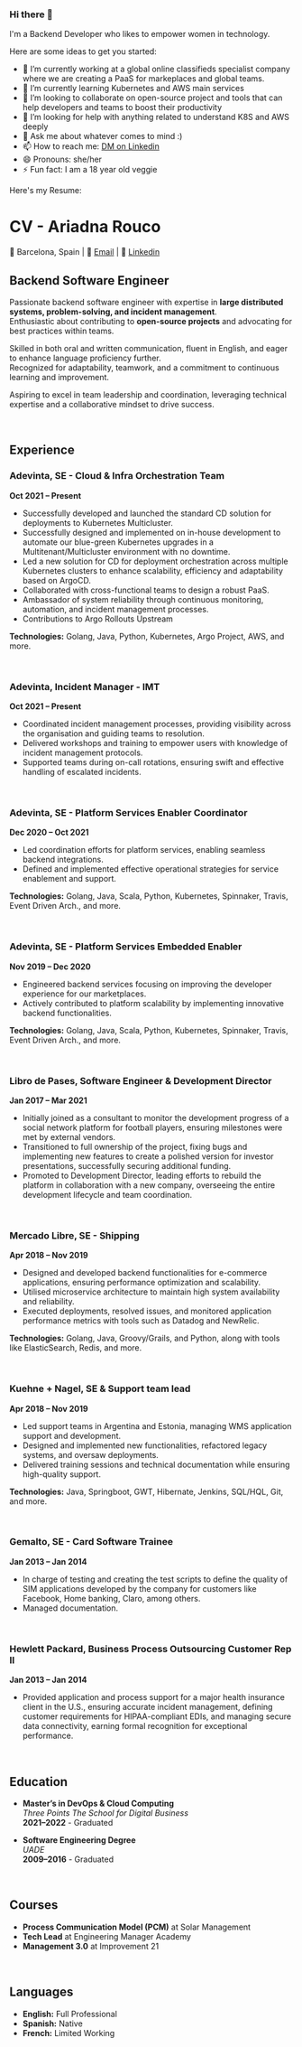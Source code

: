 ### Hi there 👋

I'm a Backend Developer who likes to empower women in technology. 


Here are some ideas to get you started:

- 🔭 I’m currently working at a global online classifieds specialist company where we are creating a PaaS for markeplaces and global teams.
- 🌱 I’m currently learning Kubernetes and AWS main services
- 👯 I’m looking to collaborate on open-source project and tools that can help developers and teams to boost their productivity
- 🤔 I’m looking for help with anything related to understand K8S and AWS deeply
- 💬 Ask me about whatever comes to mind :)
- 📫 How to reach me: [DM on Linkedin](https://www.linkedin.com/in/ariadna-rouco-9a34132b/)
- 😄 Pronouns: she/her
- ⚡ Fun fact: I am a 18 year old veggie 


Here's my Resume:

# CV - Ariadna Rouco

📍 Barcelona, Spain | 📧 [Email](mailto:ariadna.rouco@gmail.com)  | 💼 [Linkedin](https://www.linkedin.com/in/ariadna-rouco-9a34132b)

## Backend Software Engineer  

Passionate backend software engineer with expertise in **large distributed systems, problem-solving, and incident management**.  
Enthusiastic about contributing to **open-source projects** and advocating for best practices within teams.  

Skilled in both oral and written communication, fluent in English, and eager to enhance language proficiency further.  
Recognized for adaptability, teamwork, and a commitment to continuous learning and improvement.  

Aspiring to excel in team leadership and coordination, leveraging technical expertise and a collaborative mindset to drive success.  

<br>

## Experience  

### **Adevinta, SE - Cloud & Infra Orchestration Team**  
**Oct 2021 – Present**  

- Successfully developed and launched the standard CD solution for deployments to Kubernetes Multicluster.  
- Successfully designed and implemented on in-house development to automate our blue-green Kubernetes upgrades in a Multitenant/Multicluster environment with no downtime.  
- Led a new solution for CD for deployment orchestration across multiple Kubernetes clusters to enhance scalability, efficiency and adaptability based on ArgoCD.  
- Collaborated with cross-functional teams to design a robust PaaS.  
- Ambassador of system reliability through continuous monitoring, automation, and incident management processes.  
- Contributions to Argo Rollouts Upstream  

**Technologies:** Golang, Java, Python, Kubernetes, Argo Project, AWS, and more.  

<br>

### **Adevinta, Incident Manager - IMT**  
**Oct 2021 – Present**  

- Coordinated incident management processes, providing visibility across the organisation and guiding teams to resolution.  
- Delivered workshops and training to empower users with knowledge of incident management protocols.  
- Supported teams during on-call rotations, ensuring swift and effective handling of escalated incidents.  

<br>

### **Adevinta, SE - Platform Services Enabler Coordinator**  
**Dec 2020 – Oct 2021**  

- Led coordination efforts for platform services, enabling seamless backend integrations.  
- Defined and implemented effective operational strategies for service enablement and support.  

**Technologies:** Golang, Java, Scala, Python, Kubernetes, Spinnaker, Travis, Event Driven Arch., and more.  

<br>

### **Adevinta, SE - Platform Services Embedded Enabler**  
**Nov 2019 – Dec 2020**  

- Engineered backend services focusing on improving the developer experience for our marketplaces.  
- Actively contributed to platform scalability by implementing innovative backend functionalities.  

**Technologies:** Golang, Java, Scala, Python, Kubernetes, Spinnaker, Travis, Event Driven Arch., and more.  

<br>

### **Libro de Pases, Software Engineer & Development Director**  
**Jan 2017 – Mar 2021**  

- Initially joined as a consultant to monitor the development progress of a social network platform for football players, ensuring milestones were met by external vendors.  
- Transitioned to full ownership of the project, fixing bugs and implementing new features to create a polished version for investor presentations, successfully securing additional funding.  
- Promoted to Development Director, leading efforts to rebuild the platform in collaboration with a new company, overseeing the entire development lifecycle and team coordination.  

<br>

### **Mercado Libre, SE - Shipping**  
**Apr 2018 – Nov 2019**  

- Designed and developed backend functionalities for e-commerce applications, ensuring performance optimization and scalability.  
- Utilised microservice architecture to maintain high system availability and reliability.  
- Executed deployments, resolved issues, and monitored application performance metrics with tools such as Datadog and NewRelic.  

**Technologies:** Golang, Java, Groovy/Grails, and Python, along with tools like ElasticSearch, Redis, and more.  

<br>

### **Kuehne + Nagel, SE & Support team lead**  
**Apr 2018 – Nov 2019**  

- Led support teams in Argentina and Estonia, managing WMS application support and development.  
- Designed and implemented new functionalities, refactored legacy systems, and oversaw deployments.  
- Delivered training sessions and technical documentation while ensuring high-quality support.  

**Technologies:** Java, Springboot, GWT, Hibernate, Jenkins, SQL/HQL, Git, and more.  

<br>

### **Gemalto, SE - Card Software Trainee**  
**Jan 2013 – Jan 2014**  

- In charge of testing and creating the test scripts to define the quality of SIM applications developed by the company for customers like Facebook, Home banking, Claro, among others.  
- Managed documentation.  

<br>

### **Hewlett Packard, Business Process Outsourcing Customer Rep II**  
**Jan 2013 – Jan 2014**  

- Provided application and process support for a major health insurance client in the U.S., ensuring accurate incident management, defining customer requirements for HIPAA-compliant EDIs, and managing secure data connectivity, earning formal recognition for exceptional performance.  

<br>

## Education  

- **Master’s in DevOps & Cloud Computing**  
  *Three Points The School for Digital Business*  
  **2021–2022** - Graduated  

- **Software Engineering Degree**  
  *UADE*  
  **2009–2016** - Graduated  

<br>

## Courses  

- **Process Communication Model (PCM)** at Solar Management  
- **Tech Lead** at Engineering Manager Academy  
- **Management 3.0** at Improvement 21  

<br>

## Languages  

- **English:** Full Professional  
- **Spanish:** Native  
- **French:** Limited Working  
